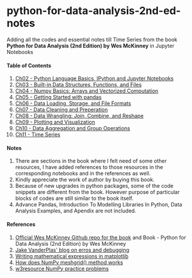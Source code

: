 # python-for-data-analysis-2nd-ed-notes

Adding all the codes and essential notes till Time Series from the book **Python for Data Analysis (2nd Edition) by Wes McKinney** in Jupyter Notebooks

#### Table of Contents  
1. [Ch02 - Python Language Basics, IPython and Jupyter Notebooks](https://github.com/PalashSharma15/python-for-data-analysis-2nd-ed-notes/blob/master/ch02/ch02.ipynb)  
2. [Ch03 - Built-in Data Structures, Functions, and Files](https://github.com/PalashSharma15/python-for-data-analysis-2nd-ed-notes/blob/master/ch03/ch03.ipynb)
3. [Ch04 - Numpy Basics: Arrays and Vectorized Computation](https://github.com/PalashSharma15/python-for-data-analysis-2nd-ed-notes/blob/master/ch04/ch04.ipynb)
4. [Ch05 - Getting Started with pandas](https://github.com/PalashSharma15/python-for-data-analysis-2nd-ed-notes/blob/master/ch05/ch05.ipynb)
5. [Ch06 - Data Loading, Storage, and File Formats](https://github.com/PalashSharma15/python-for-data-analysis-2nd-ed-notes/blob/master/ch06/ch06.ipynb)
6. [Ch07 - Data Cleaning and Preperation](https://github.com/PalashSharma15/python-for-data-analysis-2nd-ed-notes/blob/master/ch07/ch07.ipynb)
7. [Ch08 - Data Wrangling: Join, Combine, and Reshape](https://github.com/PalashSharma15/python-for-data-analysis-2nd-ed-notes/blob/master/ch08/ch08.ipynb)
8. [Ch09 - Plotting and Visualization](https://github.com/PalashSharma15/python-for-data-analysis-2nd-ed-notes/blob/master/ch09/ch09.ipynb)
9. [Ch10 - Data Aggregation and Group Operations](https://github.com/PalashSharma15/python-for-data-analysis-2nd-ed-notes/blob/master/ch10/ch10.ipynb)
10. [Ch11 - Time Series](https://github.com/PalashSharma15/python-for-data-analysis-2nd-ed-notes/blob/master/ch11/ch11.ipynb)

#### Notes
1. There are sections in the book where I felt need of some other resources, I have added references to those resources in the corresponding notebooks and in the references as well.
2. Kindly appreciate the work of author by buying this book.
3. Because of new upgrades in python packages, some of the code snippets are different from the book. However purpose of particular blocks of codes are still similar to the book itself.
4. Advance Pandas, Introduction To Modelling Libraries In Python, Data Analysis Examples, and Apendix are not included.

#### References
1. [Official Wes McKinney Github repo for the book](https://github.com/wesm/pydata-book) and Book - Python for Data Analysis (2nd Edition) by Wes McKinney
2. [Jake VanderPlas' blog on erros and debugging](https://jakevdp.github.io/PythonDataScienceHandbook/01.06-errors-and-debugging.html#Partial-list-of-debugging-commands)
3. [Writing mathematical expressions in matplotlib](https://matplotlib.org/3.1.3/tutorials/text/mathtext.html)
4. [How does NumPy meshgrid() method works](https://www.geeksforgeeks.org/numpy-meshgrid-function/)
5. [w3resource NumPy practice problems](https://www.w3resource.com/python-exercises/numpy/index.php)
